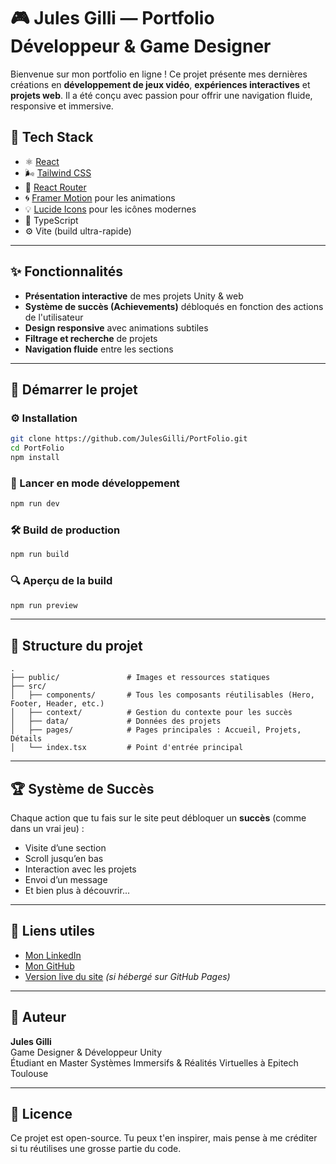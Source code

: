 # 🎮 Jules Gilli — Portfolio Développeur & Game Designer

Bienvenue sur mon portfolio en ligne ! Ce projet présente mes dernières créations en **développement de jeux vidéo**, **expériences interactives** et **projets web**. Il a été conçu avec passion pour offrir une navigation fluide, responsive et immersive.

## 🚀 Tech Stack

- ⚛️ [React](https://reactjs.org/)
- 🌬️ [Tailwind CSS](https://tailwindcss.com/)
- 🔁 [React Router](https://reactrouter.com/)
- 🌀 [Framer Motion](https://www.framer.com/motion/) pour les animations
- 💡 [Lucide Icons](https://lucide.dev/) pour les icônes modernes
- 🎯 TypeScript
- ⚙️ Vite (build ultra-rapide)

---

## ✨ Fonctionnalités

- **Présentation interactive** de mes projets Unity & web
- **Système de succès (Achievements)** débloqués en fonction des actions de l'utilisateur
- **Design responsive** avec animations subtiles
- **Filtrage et recherche** de projets
- **Navigation fluide** entre les sections

---

## 🏁 Démarrer le projet

### ⚙️ Installation

```bash
git clone https://github.com/JulesGilli/PortFolio.git
cd PortFolio
npm install
```

### 🔄 Lancer en mode développement

```bash
npm run dev
```

### 🛠️ Build de production

```bash
npm run build
```

### 🔍 Aperçu de la build

```bash
npm run preview
```

---

## 📁 Structure du projet

```
.
├── public/               # Images et ressources statiques
├── src/
│   ├── components/       # Tous les composants réutilisables (Hero, Footer, Header, etc.)
│   ├── context/          # Gestion du contexte pour les succès
│   ├── data/             # Données des projets
│   ├── pages/            # Pages principales : Accueil, Projets, Détails
│   └── index.tsx         # Point d'entrée principal
```

---

## 🏆 Système de Succès

Chaque action que tu fais sur le site peut débloquer un **succès** (comme dans un vrai jeu) :
- Visite d’une section
- Scroll jusqu’en bas
- Interaction avec les projets
- Envoi d’un message
- Et bien plus à découvrir...

---

## 🔗 Liens utiles

- [Mon LinkedIn](https://www.linkedin.com/in/jules-gilli/)
- [Mon GitHub](https://github.com/JulesGilli)
- [Version live du site](https://julesgilli.github.io/PortFolio/) *(si hébergé sur GitHub Pages)*

---

## 👤 Auteur

**Jules Gilli**  
Game Designer & Développeur Unity  
Étudiant en Master Systèmes Immersifs & Réalités Virtuelles à Epitech Toulouse

---

## 📄 Licence

Ce projet est open-source. Tu peux t'en inspirer, mais pense à me créditer si tu réutilises une grosse partie du code.